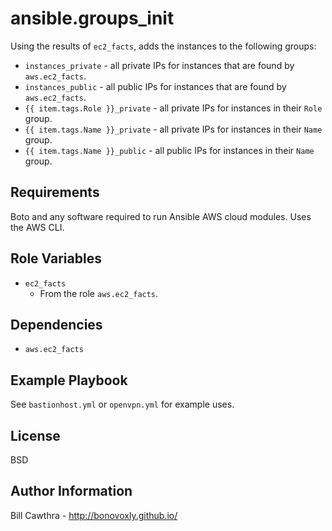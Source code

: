 ansible.groups_init
=========

Using the results of `ec2_facts`, adds the instances to the following groups:
- `instances_private` - all private IPs for instances that are found by `aws.ec2_facts`.
- `instances_public` - all public IPs for instances that are found by `aws.ec2_facts`.
- `{{ item.tags.Role }}_private` - all private IPs for instances in their `Role` group.
- `{{ item.tags.Name }}_private` - all private IPs for instances in their `Name` group.
- `{{ item.tags.Name }}_public` - all public IPs for instances in their `Name` group.

Requirements
------------

Boto and any software required to run Ansible AWS cloud modules. Uses the AWS CLI.

Role Variables
--------------

- `ec2_facts`
  - From the role `aws.ec2_facts`.

Dependencies
------------

- `aws.ec2_facts`

Example Playbook
----------------

See `bastionhost.yml` or `openvpn.yml` for example uses.

License
-------

BSD

Author Information
------------------

Bill Cawthra - http://bonovoxly.github.io/
